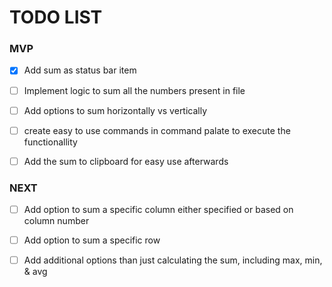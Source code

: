 # TODO LIST

### MVP
- [x] Add sum as status bar item
- [ ] Implement logic to sum all the numbers present in file
- [ ] Add options to sum horizontally vs vertically
- [ ] create easy to use commands in command palate to execute the functionallity 
- [ ] Add the sum to clipboard for easy use afterwards





### NEXT
- [ ] Add option to sum a specific column either specified or based on column number
- [ ] Add option to sum a specific row
- [ ] Add additional options than just calculating the sum, including max, min, & avg
 
